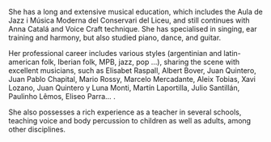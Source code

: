 She has a long and extensive musical education, which includes the Aula de Jazz i Música Moderna del Conservari del Liceu, and still continues with Anna Catalá and Voice Craft technique. She has specialised in singing, ear training and harmony, but also studied piano, dance, and guitar.

Her professional career includes various styles (argentinian and latin-american folk, Iberian folk, MPB, jazz, pop …), sharing the scene with excellent musicians, such as Elisabet Raspall, Albert Bover, Juan Quintero, Juan Pablo Chapital, Mario Rossy, Marcelo Mercadante, Aleix Tobias, Xavi Lozano, Juan Quintero y Luna Monti, Martín Laportilla, Julio Santillán, Paulinho Lêmos, Eliseo Parra… .

She also possesses a rich experience as a teacher in several schools, teaching voice and body percussion to children as well as adults, among other disciplines.
